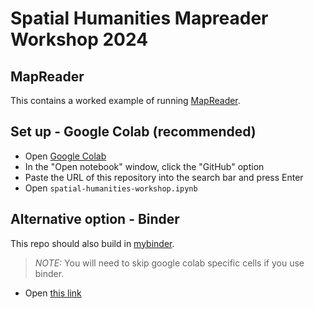 # Spatial Humanities Mapreader Workshop 2024

## MapReader

This contains a worked example of running [MapReader](https://github.com/Living-with-machines/MapReader).

## Set up - Google Colab (recommended)

- Open [Google Colab](https://colab.research.google.com/)
- In the "Open notebook" window, click the "GitHub" option
- Paste the URL of this repository into the search bar and press Enter
- Open `spatial-humanities-workshop.ipynb`


## Alternative option - Binder

This repo should also build in [mybinder](https://mybinder.org/).
> *NOTE:* You will need to skip google colab specific cells if you use binder.

- Open [this link](https://mybinder.org/v2/gh/Living-with-machines/spatial-humanities-mapreader-workshop/main?labpath=spatial-humanities-workshop.ipynb)

